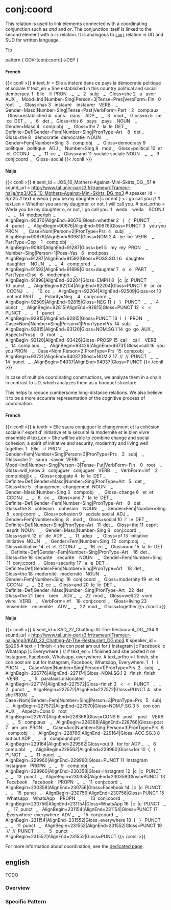 # conj:coord

This relation is used to link elements connected with a coordinating conjunction such as *and* and *or*. The conjunction itself is linked to the second element with a `cc` relation. It is analogous to [`conj`](https://universaldependencies.org/u/dep/conj.html) relation in UD and SUD for written language.

>[!tip]
> pattern { GOV-[conj:coord]->DEP }
  
<!-- tabs:start -->
#### **French**
{{< conll >}}
\# text_fr = Elle a instoré dans ce pays la démocratie politique et sociale
\# text_en = She established in this country political and social democracy.
1   Elle    il  PRON    _   _   2   subj    _   Gloss=she
2   a   avoir   AUX _   Mood=Ind|Number=Sing|Person=3|Tense=Pres|VerbForm=Fin   0   root    _   Gloss=has
3   instauré    instaurer   VERB    _   Gender=Masc|Number=Sing|Tense=Past|VerbForm=Part    2   comp:aux    _   Gloss=established
4   dans    dans    ADP _   _   3   mod _   Gloss=in
5   ce  ce  DET _   _   6   det _   Gloss=this
6   pays    pays    NOUN    _   Gender=Masc 4   comp:obj    _   Gloss=the
7   la  le  DET _   Definite=Def|Gender=Fem|Number=Sing|PronType=Art    8   det _   Gloss=the
8   démocratie  démocratie  NOUN    _   Gender=Fem|Number=Sing  3   comp:obj    _   Gloss=democracy
9   politique   politique   ADJ _   Number=Sing 8   mod _   Gloss=political
10  et  et  CCONJ   _   _   11  cc  _   Gloss=and
11  sociale sociale NOUN    _   _   9   conj:coord  _   Gloss=social
{{< /conll >}}

#### **Naija**
{{< conll >}}
\# sent_id = JOS_10_Mothers-Against-Mini-Skirts_DG__51
\# sound_url = http://www.tal.univ-paris3.fr/trameur/iTrameur-naija/mp3/JOS_10_Mothers-Against-Mini-Skirts_DG.mp3
\# speaker_id = Sp125
\# text = weda { you be my daughter o |c or not } < I go call you //
\# text_en = Whether you are my daughter, or not, I will call you.
\# text_ortho = Weda you be my daughter o, or not, I go call you.
1   weda    weda    SCONJ   _   _   14  mod:periph  _   AlignBegin=90370|AlignEnd=90676|Gloss=whether
2   {   {   PUNCT   _   _   4   punct   _   AlignBegin=90676|AlignEnd=90676|Gloss=PUNCT
3   you you PRON    _   Case=Nom|Person=2|PronType=Prs  4   subj    _   AlignBegin=90676|AlignEnd=90981|Gloss=NOM.2
4   be  be  VERB    _   PartType=Cop    1   comp:obj    _   AlignBegin=90981|AlignEnd=91287|Gloss=be1
5   my  my  PRON    _   Number=Sing|Person=1|Poss=Yes   6   mod:poss    _   AlignBegin=91287|AlignEnd=91592|Gloss=POSS.SG.1
6   daughter    daughter    NOUN    _   _   4   comp:pred   _   AlignBegin=91592|AlignEnd=91898|Gloss=daughter
7   o   o   PART    _   PartType=Disc   6   mod:emph    _   AlignBegin=91898|AlignEnd=92204|Gloss=EMPH
8   |c  |c  PUNCT   _   _   10  punct   _   AlignBegin=92204|AlignEnd=92204|Gloss=PUNCT
9   or  or  CCONJ   _   _   10  cc  _   AlignBegin=92204|AlignEnd=92509|Gloss=or
10  not not PART    _   Polarity=Neg    4   conj:coord  _   AlignBegin=92509|AlignEnd=92815|Gloss=NEG
11  }   }   PUNCT   _   _   4   punct   _   AlignBegin=92815|AlignEnd=92815|Gloss=PUNCT
12  <   <   PUNCT   _   _   1   punct   _   AlignBegin=92815|AlignEnd=92815|Gloss=PUNCT
13  I   I   PRON    _   Case=Nom|Number=Sing|Person=1|PronType=Prs  14  subj    _   AlignBegin=92815|AlignEnd=93120|Gloss=NOM.SG.1
14  go  go  AUX _   Aspect=Prosp    0   root    _   AlignBegin=93120|AlignEnd=93426|Gloss=PROSP
15  call    call    VERB    _   _   14  comp:aux    _   AlignBegin=93426|AlignEnd=93731|Gloss=call
16  you you PRON    _   Case=Nom|Person=2|PronType=Prs  15  comp:obj    _   AlignBegin=93731|AlignEnd=94037|Gloss=NOM.2
17  //  //  PUNCT   _   _   14  punct   _   AlignBegin=94037|AlignEnd=94037|Gloss=PUNCT
{{< /conll >}}
<!-- tabs:end -->
  

In case of multiple coordinating constructions, we analyze them in a chain in contrast to UD, which analyzes them as a bouquet structure.

This helps to reduce cumbersome long-distance relations. We also believe it to be a more accurate representation of the cognitive process of coordination.

  
<!-- tabs:start -->
#### **French**
{{< conll >}}
\# textfr = Elle saura conjuguer le changement et la cohésion sociale l' esprit d' initiative et la sécurité la modernité et le bien vivre ensemble
\# text_en = She will be able to combine change and social cohesion, a spirit of initiative and security, modernity and living well together.
1   Elle    il  PRON    _   Gender=Fem|Number=Sing|Person=3|PronType=Prs    2   subj    _   Gloss=she
2   saura   savoir  VERB    _   Mood=Ind|Number=Sing|Person=3|Tense=Fut|VerbForm=Fin    0   root    _   Gloss=will_know
3   conjuguer   conjuguer   VERB    _   VerbForm=Inf    2   comp:obj@x  _   Gloss=cojugate
4   le  le  DET _   Definite=Def|Gender=Masc|Number=Sing|PronType=Art   5   det _   Gloss=the
5   changement  changement  NOUN    _   Gender=Masc|Number=Sing 3   comp:obj    _   Gloss=change
6   et  et  CCONJ   _   _   8   cc  _   Gloss=and
7   la  le  DET _   Definite=Def|Gender=Fem|Number=Sing|PronType=Art    8   det _   Gloss=the
8   cohésion    cohésion    NOUN    _   Gender=Fem|Number=Sing  5   conj:coord  _   Gloss=cohesion
9   sociale social  ADJ _   Gender=Fem|Number=Sing  8   mod _   Gloss=social
10  l'  le  DET _   Definite=Def|Number=Sing|PronType=Art   11  det _   Gloss=the
11  esprit  esprit  NOUN    _   Gender=Masc|Number=Sing 8   conj:coord  _   Gloss=spirit
12  d'  de  ADP _   _   11  udep    _   Gloss=of
13  initiative  initiative  NOUN    _   Gender=Fem|Number=Sing  12  comp:obj    _   Gloss=initiative
14  et  et  CCONJ   _   _   16  cc  _   Gloss=and
15  la  le  DET _   Definite=Def|Gender=Fem|Number=Sing|PronType=Art    16  det _   Gloss=the
16  sécurité    sécurité    NOUN    _   Gender=Fem|Number=Sing  11  conj:coord  _   Gloss=security
17  la  le  DET _   Definite=Def|Gender=Fem|Number=Sing|PronType=Art    18  det _   Gloss=the
18  modernité   modernité   NOUN    _   Gender=Fem|Number=Sing  16  conj:coord  _   Gloss=modernity
19  et  et  CCONJ   _   _   22  cc  _   Gloss=and
20  le  le  DET _   Definite=Def|Gender=Masc|Number=Sing|PronType=Art   22  det _   Gloss=the
21  bien    bien    ADV _   _   22  mod _   Gloss=well
22  vivre   vivre   VERB    _   VerbForm=Inf    18  conj:coord  _   Gloss=living
23  ensemble    ensemble    ADV _   _   22  mod _   Gloss=together
{{< /conll >}}

#### **Naija**
{{< conll >}}
\# sent_id = KAD_22_Chatting-At-The-Restaurant_DG__134
\# sound_url = http://www.tal.univ-paris3.fr/trameur/iTrameur-naija/mp3/KAD_22_Chatting-At-The-Restaurant_DG.mp3
\# speaker_id = Sp205
\# text = I finish < she con post am out for { Instagram |c Facebook |c Whatsapp |c Everywhere } //
\# text_en = I finished and she posted it on Instagram, Facebook, Whatsapp, everywhere.
\# text_ortho = I finish, she con post am out for Instagram, Facebook, Whatsapp, Everywhere.
1   I   I   PRON    _   Case=Nom|Number=Sing|Person=1|PronType=Prs  2   subj    _   AlignBegin=226776|AlignEnd=227174|Gloss=NOM.SG.1
2   finish  finish  VERB    _   _   5   parataxis:dislocated    _   AlignBegin=227174|AlignEnd=227572|Gloss=finish
3   <   <   PUNCT   _   _   2   punct   _   AlignBegin=227572|AlignEnd=227572|Gloss=PUNCT
4   she she PRON    _   Case=Nom|Gender=Fem|Number=Sing|Person=3|PronType=Prs   5   subj    _   AlignBegin=227572|AlignEnd=227970|Gloss=NOM.F.SG.3
5   con con AUX _   Aspect=Cons 0   root    _   AlignBegin=227970|AlignEnd=228368|Gloss=CONS
6   post    post    VERB    _   _   5   comp:aux    _   AlignBegin=228368|AlignEnd=228766|Gloss=post
7   am  am  PRON    _   Case=Acc|Number=Sing|Person=3|PronType=Prs  6   comp:obj    _   AlignBegin=228766|AlignEnd=229164|Gloss=ACC.SG.3
8   out out ADP _   _   6   compound:prt    _   AlignBegin=229164|AlignEnd=229562|Gloss=out
9   for for ADP _   _   6   comp:obl    _   AlignBegin=229562|AlignEnd=229960|Gloss=for
10  {   {   PUNCT   _   _   11  punct   _   AlignBegin=229960|AlignEnd=229960|Gloss=PUNCT
11  Instagram   Instagram   PROPN   _   _   9   comp:obj    _   AlignBegin=229960|AlignEnd=230358|Gloss=Instagram
12  |c  |c  PUNCT   _   _   13  punct   _   AlignBegin=230358|AlignEnd=230358|Gloss=PUNCT
13  Facebook    Facebook    PROPN   _   _   11  conj:coord  _   AlignBegin=230358|AlignEnd=230756|Gloss=Facebook
14  |c  |c  PUNCT   _   _   15  punct   _   AlignBegin=230756|AlignEnd=230756|Gloss=PUNCT
15  Whatsapp    WhatsApp    PROPN   _   _   13  conj:coord  _   AlignBegin=230756|AlignEnd=231154|Gloss=WhatsApp
16  |c  |c  PUNCT   _   _   17  punct   _   AlignBegin=231154|AlignEnd=231154|Gloss=PUNCT
17  Everywhere  everywhere  ADV _   _   15  conj:coord  _   AlignBegin=231154|AlignEnd=231552|Gloss=everywhere
18  }   }   PUNCT   _   _   11  punct   _   AlignBegin=231552|AlignEnd=231552|Gloss=PUNCT
19  //  //  PUNCT   _   _   5   punct   _   AlignBegin=231552|AlignEnd=231552|Gloss=PUNCT
{{< /conll >}}
<!-- tabs:end -->

For more information about coordination, see the [dedicated page](../../Particular_construction/coordination.md).



## english

TODO
### Overview

### Specific Pattern


